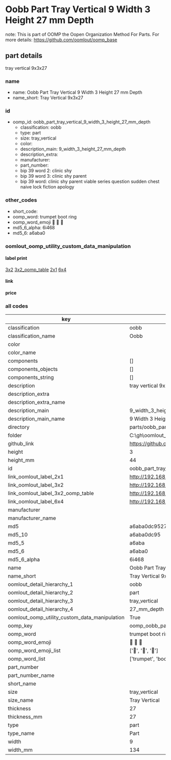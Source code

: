 # Oobb Part Tray Vertical 9 Width 3 Height 27 mm Depth  

note: This is part of OOMP the Oopen Organization Method For Parts. For more details: https://github.com/oomlout/oomp_base

##  part details
  



tray vertical 9x3x27



### name
* name: Oobb Part Tray Vertical 9 Width 3 Height 27 mm Depth
* name_short: Tray Vertical 9x3x27 
### id
* oomp_id: oobb_part_tray_vertical_9_width_3_height_27_mm_depth
  * classification: oobb
  * type: part
  * size: tray_vertical
  * color: 
  * description_main: 9_width_3_height_27_mm_depth
  * description_extra: 
  * manufacturer: 
  * part_number: 
  * bip 39 word 2: clinic shy
  * bip 39 word 3: clinic shy parent
  * bip 39 word: clinic shy parent viable series question sudden chest naive lock fiction apology

### other_codes
* short_code: 
* oomp_word: trumpet boot ring
* oomp_word_emoji :trumpet: :boot: :ring:
* md5_6_alpha: 6i468
* md5_6: a6aba0






### oomlout_oomp_utility_custom_data_manipulation
#### label print
[3x2](http://192.168.1.245:1112/?label=oomp%206i468)
[3x2_oomp_table](http://192.168.1.108:1112/?label=oomp%206i468)
[2x1](http://192.168.1.242:1112/?label=oomp%206i468)
[6x4](http://192.168.1.55:1112/?label=oomp%206i468)    

#### link

                              

#### price







### all codes 
| key | value |  
| --- | --- |  
| classification | oobb |  
| classification_name | Oobb |  
| color |  |  
| color_name |  |  
| components | [] |  
| components_objects | [] |  
| components_string | [] |  
| description | tray vertical 9x3x27 |  
| description_extra |  |  
| description_extra_name |  |  
| description_main | 9_width_3_height_27_mm_depth |  
| description_main_name | 9 Width 3 Height 27 mm Depth |  
| directory | parts/oobb_part_tray_vertical_9_width_3_height_27_mm_depth |  
| folder | C:\gh\oomlout_oobb_version_4_generated_parts\parts\oobb_part_tray_vertical_9_width_3_height_27_mm_depth |  
| github_link | https://github.com/oomlout/oomlout_oomp_part_src/tree/main/parts/oobb_part_tray_vertical_9_width_3_height_27_mm_depth |  
| height | 3 |  
| height_mm | 44 |  
| id | oobb_part_tray_vertical_9_width_3_height_27_mm_depth |  
| link_oomlout_label_2x1 | http://192.168.1.242:1112/?label=oomp%206i468 |  
| link_oomlout_label_3x2 | http://192.168.1.245:1112/?label=oomp%206i468 |  
| link_oomlout_label_3x2_oomp_table | http://192.168.1.108:1112/?label=oomp%206i468 |  
| link_oomlout_label_6x4 | http://192.168.1.55:1112/?label=oomp%206i468 |  
| manufacturer |  |  
| manufacturer_name |  |  
| md5 | a6aba0dc95279b12be620f354071e159 |  
| md5_10 | a6aba0dc95 |  
| md5_5 | a6aba |  
| md5_6 | a6aba0 |  
| md5_6_alpha | 6i468 |  
| name | Oobb Part Tray Vertical 9 Width 3 Height 27 mm Depth |  
| name_short | Tray Vertical 9x3x27  |  
| oomlout_detail_hierarchy_1 | oobb |  
| oomlout_detail_hierarchy_2 | part |  
| oomlout_detail_hierarchy_3 | tray_vertical |  
| oomlout_detail_hierarchy_4 | 27_mm_depth |  
| oomlout_oomp_utility_custom_data_manipulation | True |  
| oomp_key | oomp_oobb_part_tray_vertical_9_width_3_height_27_mm_depth |  
| oomp_word | trumpet boot ring |  
| oomp_word_emoji | :trumpet: :boot: :ring: |  
| oomp_word_emoji_list | [':trumpet:', ':boot:', ':ring:'] |  
| oomp_word_list | ['trumpet', 'boot', 'ring'] |  
| part_number |  |  
| part_number_name |  |  
| short_name |  |  
| size | tray_vertical |  
| size_name | Tray Vertical |  
| thickness | 27 |  
| thickness_mm | 27 |  
| type | part |  
| type_name | Part |  
| width | 9 |  
| width_mm | 134 |  
